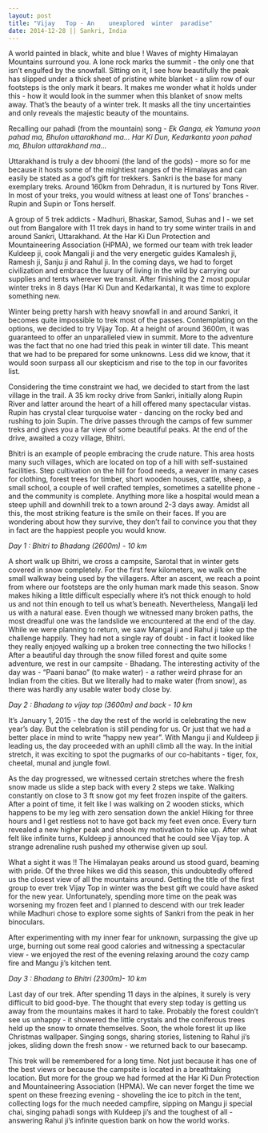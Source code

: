 ```yaml
---
layout: post
title: "Vijay	Top - An	unexplored	winter	paradise"
date: 2014-12-28 || Sankri, India
---
```

A	world	painted	in	black, white	and	blue	!	Waves	 of	mighty	Himalayan	Mountains	surround you.	A lone	rock marks the	summit - the	only	one	that	isn’t	engulfed	by	the	snowfall. Sitting	on	it,	I	see	how	beautifully	the	peak	has	slipped	under	a	thick	sheet	of	pristine	white	blanket	- a	slim	row	of	our footsteps is	 the	only	mark	it	bears.	 It	makes	me	wonder	what	it	holds	under this	- how	it	would	look	in	the	summer	when	this blanket	of	snow	melts	away. That’s	the	beauty	of	a	winter	trek.	It	masks	all	the	tiny	uncertainties	and	only	reveals	the	majestic	beauty	of	the	mountains.	

Recalling	our	pahadi (from	the	mountain)	song -
*Ek	Ganga,	ek	Yamuna	yoon	pahad ma,	 Bhulon	uttarakhand	ma…*
*Har	Ki	Dun,	Kedarkanta	yoon	pahad	ma, Bhulon	uttarakhand	ma…*

Uttarakhand	is	truly	a	dev	bhoomi	(the	land	of	the	gods)	- more	so	for	me	because	it	hosts	 some	 of	 the	mightiest	 ranges	 of	 the	Himalayas	and	 can	easily	 be	 stated	as a	god’s	gift	for	trekkers.	Sankri	is	the	base	for	many	exemplary	treks.	Around	160km	from	 Dehradun,	 it	 is	 nurtured	 by	 Tons	 River.	 In	 most	 of	 your	 treks,	 you	 would	witness	at	least one	of	Tons’	branches	- Rupin	and	Supin or	Tons	herself. 

A	group	of	5	trek	addicts	- Madhuri, Bhaskar,	Samod,	Suhas	and	I	- we	set	out	from Bangalore	with	11	trek	days	in	hand	to	try	some	winter	trails	in	and	around	Sankri,	Uttarakhand. At	the	Har	Ki	Dun Protection	and	Mountaineering	Association	(HPMA),	we	 formed	 our	 team	 with trek	 leader	 Kuldeep	 ji,	 cook Mangali	 ji	 and	 the	 very	energetic guides	Kamalesh	ji,	Ramesh	ji,	Sanju	ji	and	Rahul	ji. In	the	coming	days,	we	had	to	forget	civilization	and	embrace	the	luxury	of	living	in	the	wild	by	carrying	our	supplies	and	 tents	wherever	we	 transit.	After	 finishing	 the	 2 most	 popular	winter	treks	in	8	days	(Har	Ki	Dun	and	Kedarkanta),	it	was time	to	explore	something	new. 

Winter	 being	 pretty	 harsh	 with	 heavy	 snowfall	 in	 and	 around	 Sankri,	 it	 becomes	quite	 impossible	 to	 trek	 most	 of	 the	 passes.	 Contemplating on	 the	 options,	 we	decided	to	try	Vijay	Top.	At	a	height	of	around	3600m,	it	was	guaranteed to	offer	an	unparalleled	 view	in	 summit. More	 to	 the	adventure	was	 the	 fact	 that	 no	 one	 had	tried	this	peak	in	winter	till	date.	This	meant	that	we	had	to	be	prepared	for	some	unknowns.	Less	did	we	know,	that	it	would soon surpass	all	our	skepticism	and	rise to	the	top	in	our	favorites	list.

Considering	the	time	constraint we	had,	we	decided to	start	from	the	last	village	in the	 trail.	 A	 35	 km	 rocky	 drive from	 Sankri, initially	 along	 Rupin	 River	 and	 latter	around	 the	 heart	 of	 a hill offered	many	 spectacular	 vistas.	Rupin	 has crystal clear	turquoise water	- dancing	 on	 the	 rocky	 bed	 and	 rushing	 to	 join	 Supin.	 The	 drive	passes	 through	 the	 camps	 of	 few	 summer	 treks and	 gives	 you	 a	 far	 view	 of	 some	beautiful	peaks. At	the	end	of	the	drive,	awaited	a	 cozy	village,	Bhitri.

Bhitri	is	 an example	 of	 people	 embracing	 the	 crude	nature.	 This	 area	 hosts	many	such	 villages,	 which	 are	 located	 on	 top	 of	 a	 hill	 with	 self-sustained	 facilities.	 Step	cultivation	 on	 the	 hill	 for	 food	 needs,	 a	 weaver in	 many	 cases	 for	 clothing,	 forest	trees	for	timber,	short	wooden	houses,	cattle,	sheep,	a	small	school,	a	couple	of	well	crafted	 temples,	 sometimes	 a	 satellite	 phone	 - and	 the	 community	 is	 complete.	Anything	 more	 like	 a	 hospital	 would	 mean	 a	 steep	 uphill	 and	 downhill	 trek	 to	 a	town	around	2-3	days	away. Amidst	all	this,	the	most	striking	feature	is	the	smile	on	their	faces.	If	you	are	wondering	about	how	they	survive,	they	don’t	fail	to	convince	you	that	they	in	fact	are	the	happiest people	you	would	know.

*Day	1	:	Bhitri	to	Bhadang	(2600m)	 - 10 km*

A	short	walk	up	Bhitri,	we	cross	a campsite,	Sarotal	that in	winter	gets covered	in	snow	completely.	For	the	first	few	kilometers,	we walk	on	the	small	walkway	being	used by	the	villagers.	After	an	ascent,	we	reach	a	point	from	where	our	footsteps	are	the	 only	 human	 mark made	 this	 season.	 Snow	 makes	 hiking	 a	 little	 difficult	especially	 where	 it’s	 not	 thick	 enough	 to	 hold	 us	 and	 not	 thin	 enough	 to	 tell	 us	what’s	beneath.	Nevertheless,	Mangalji	led	us	with	a	natural ease. Even	 though	 we	 witnessed	 many	 broken	 paths,	 the	 most	 dreadful	 one	 was	 the	landslide we	encountered	at	the	end	of	the	day.	While	we	were	planning	to	return,	we	saw Mangal	ji	and Rahul	ji take	up the	challenge happily.	They	had	not	a	single	ray	 of	 doubt - in	 fact	 it	 looked	 like	 they	 really	 enjoyed	 walking	 up	 a	 broken	 tree	connecting	the	two	hillocks !	After	a	beautiful	day	through	the	snow	filled	forest	and	quite	some	adventure,	we	rest	in	our	campsite	- Bhadang. The	interesting	activity of	the	day	was	- “Paani	banao”	(to	make	water)	- a	rather weird	phrase	 for	an Indian
from	the	cities.	But	we	literally	had	to	make	water	(from	snow),	as	there	was	hardly	any	usable	water	body	close	by.	

*Day	2	: Bhadang to	vijay	top (3600m) and	back	- 10 km*

It’s	January	1,	2015	- the	day	the	rest	of	the	world	is	celebrating	the	new	year’s	day.	But	the celebration	is	still	pending	for	us.	Or	just	that	we	had a	better place in	mind to	 write	 “happy	 new	 year”.	 With Mangu	 ji	 and	 Kuldeep	 ji	 leading	 us,	 the	 day	proceeded with	an	uphill	climb	all	 the	way. In	 the	initial	stretch,	it	was	exciting	 to	spot	the	pugmarks of	our	co-habitants	- tiger,	fox,	cheetal,	munal	and	jungle	fowl. 

As	the	day	progressed,	we	witnessed certain	stretches	where	the	 fresh	snow	made us slide	a	step back	with	every	2	steps	we	take.	Walking	constantly	on	close	to	3	ft	snow	got my feet	frozen	inspite	of	the	gaiters.	After	a	point	of	time,	it	felt	like	I	was	walking	on	2	wooden	sticks,	which happens	to	be	my leg	with	zero	sensation	down	the	ankle! Hiking	for	three	hours	and	I	get	restless	not	to	have	got	back	my	feet	even	once.	Every	 turn	revealed	a	new	higher	peak	and	shook my motivation	 to	hike	up.	After	what	felt	like	infinite	turns,	Kuldeep	ji announced that	he	could see	Vijay	top. A	strange	adrenaline	rush pushed my	otherwise	given	up	soul.		

What	a	 sight	it	was	!!	The	Himalayan	 peaks around	 us	 stood guard, beaming with pride.	Of	the	three	hikes	we	did	this	season,	this	undoubtedly	offered	us the	closest	view	 of	 all	 the	 mountains	 around.	 Getting	 the	 title	 of	 the	 first	 group	 to	 ever	 trek	Vijay	 Top	 in	 winter	 was	 the	 best	 gift	 we	 could	 have	 asked	 for	 the	 new	 year. Unfortunately,	spending	more	time	on	the	peak	was	worsening	my	frozen	feet	and	I planned	to	descend	with	our	trek	leader	while	Madhuri	chose	to	explore some	sights	of	Sankri	from	the	peak	in	her	binoculars.	

After	experimenting	with	my	inner	 fear	 for	unknown,	surpassing	 the	give	up	urge,		burning	out	some	real	good	calories	and	witnessing	a	spectacular	view	- we	enjoyed	the	rest	of	 the	evening	relaxing	around	 the	cozy	camp	 fire	and	Mangu	ji’s kitchen	tent.	

*Day	3	: Bhadang	to	Bhitri (2300m)- 10	km*

Last	day	of	our	trek.	After	spending	11	days	in	the	alpines,	it	surely	is very	difficult to	 bid	 good-bye.	 The	 thought	 that	 every	 step	 today	 is	 getting	 us	 away	 from	 the	mountains makes	it	 hard	 to	 take.	Probably	 the	 forest	 couldn’t see	 us	 unhappy	- it	showered	 the	 little	 crystals	 and	 the	 coniferous	 trees held up	 the	 snow	 to	 ornate themselves. Soon,	 the	 whole	 forest	 lit	 up	 like	 Christmas wallpaper. Singing	 songs,	sharing	 stories,	 listening	 to	 Rahul ji’s	 jokes,	 sliding	 down	 the	 fresh	 snow	 - we	returned	back	to	our	basecamp.	 

This	trek	will	be	remembered	for	a	long	time.	Not	just	because	it	has one	of	the	best	views	or	because	the	campsite is	located	in	a	breathtaking	location.	But	more	for	the	group	we	had	formed	at	the	Har	Ki	Dun	Protection	and	Mountaineering	Association	(HPMA). We	 can	 never	 forget	 the	 time	 we	 spent	 on	 these	 freezing	 evening - shoveling	the	ice	to	pitch	in	the	tent,	collecting	logs	 for	the	much	needed	campfire,	sipping	 on	 Mangu	 ji	 special	 chai,	 singing	 pahadi	 songs	 with	 Kuldeep	 ji’s	 and	 the	toughest	of	all	- answering	Rahul	ji’s	infinite	question	bank	on	how	the	world	works.
